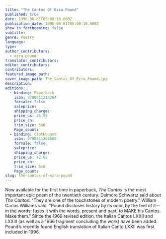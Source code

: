 ```yaml
---
title: "The Cantos Of Ezra Pound"
published: true
date: 1996-06-01T05:00:10.000Z
publication_date: 1996-06-01T05:00:10.000Z
show_in_forthcoming: false
subtitle:
genre: Poetry
language:
type:
author_contributors:
  - ezra-pound
translator_contributors:
editor_contributors:
contributors:
featured_image_path:
cover_image_path: The_Cantos_Of_Ezra_Pound.jpg
description:
editions:
  - binding: Paperback
    isbn: 9780811213264
    forsale: false
    saleprice:
    shipping_charge:
    price_us: 25.95
    price_cn:
    trim_size: 5x8
    Page_count:
  - binding: Clothbound
    isbn: 9780811203500
    forsale: false
    saleprice:
    shipping_charge:
    price_us: 42.00
    price_cn:
    trim_size: 5x8
    Page_count:
slug: the-cantos-of-ezra-pound
---
```


Now available for the first time in paperback, _The Cantos_ is the most important epic poem of the twentieth century. Delmore Schwartz said about _The Cantos_: "They are one of the touchstones of modern poetry." William Carlos Williams said: "Pound discloses history by its odor, by the feel of it––in the words; fuses it with the words, present and past, to MAKE his Cantos. Make them." Since the 1969 revised edition, the Italian Cantos LXXII and LXXIII (as well as a 1966 fragment concluding the work) have been added. Pound’s recently found English translation of Italian Canto LXXII was first included in 1996.


